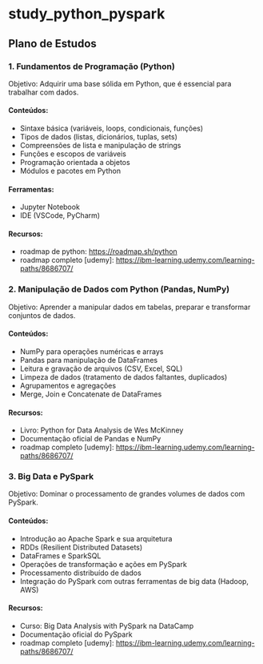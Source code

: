 # study_python_pyspark

## Plano de Estudos

### 1. Fundamentos de Programação (Python)

Objetivo: Adquirir uma base sólida em Python, que é essencial para trabalhar com dados.

#### Conteúdos:

- Sintaxe básica (variáveis, loops, condicionais, funções)
- Tipos de dados (listas, dicionários, tuplas, sets)
- Compreensões de lista e manipulação de strings
- Funções e escopos de variáveis
- Programação orientada a objetos
- Módulos e pacotes em Python

#### Ferramentas:

- Jupyter Notebook
- IDE (VSCode, PyCharm)

#### Recursos:

- roadmap de python: https://roadmap.sh/python
- roadmap completo [udemy]: https://ibm-learning.udemy.com/learning-paths/8686707/

### 2. Manipulação de Dados com Python (Pandas, NumPy)

Objetivo: Aprender a manipular dados em tabelas, preparar e transformar conjuntos de dados.

#### Conteúdos:

- NumPy para operações numéricas e arrays
- Pandas para manipulação de DataFrames
- Leitura e gravação de arquivos (CSV, Excel, SQL)
- Limpeza de dados (tratamento de dados faltantes, duplicados)
- Agrupamentos e agregações
- Merge, Join e Concatenate de DataFrames

#### Recursos:

- Livro: Python for Data Analysis de Wes McKinney
- Documentação oficial de Pandas e NumPy
- roadmap completo [udemy]: https://ibm-learning.udemy.com/learning-paths/8686707/

### 3. Big Data e PySpark

Objetivo: Dominar o processamento de grandes volumes de dados com PySpark.

#### Conteúdos:

- Introdução ao Apache Spark e sua arquitetura
- RDDs (Resilient Distributed Datasets)
- DataFrames e SparkSQL
- Operações de transformação e ações em PySpark
- Processamento distribuído de dados
- Integração do PySpark com outras ferramentas de big data (Hadoop, AWS)

#### Recursos:

- Curso: Big Data Analysis with PySpark na DataCamp
- Documentação oficial do PySpark
- roadmap completo [udemy]: https://ibm-learning.udemy.com/learning-paths/8686707/
